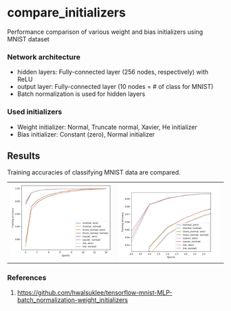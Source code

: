 # compare_initializers
Performance comparison of various weight and bias initializers using MNIST dataset

### Network architecture
* hidden layers: Fully-connected layer (256 nodes, respectively) with ReLU
* output layer: Fully-connected layer (10 nodes = # of class for MNIST)
* Batch normalization is used for hidden layers
### Used initializers
* Weight initializer: Normal, Truncate normal, Xavier, He initializer
* Bias initializer: Constant (zero), Normal initializer
## Results
Training accuracies of classifying MNIST data are compared.
<table align='center'>
<tr align='center'>
</tr>
<tr>
<td><img src = 'results/initializer_comparison.png'>
<td><img src = 'results/initializer_comparison_zoom.png'>
</tr>
</table>

### References
1. https://github.com/hwalsuklee/tensorflow-mnist-MLP-batch_normalization-weight_initializers
